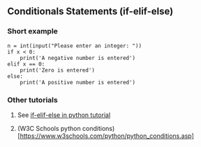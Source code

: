 ## Conditionals Statements (if-elif-else)


### Short example


    n = int(input("Please enter an integer: "))
    if x < 0:
        print('A negative number is entered')
    elif x == 0:
        print('Zero is entered')
    else:
        print('A positive number is entered')



### Other tutorials

1. See [if-elif-else in python tutorial](https://docs.python.org/3/tutorial/controlflow.html#if-statements)


2. (W3C Schools python conditions)[https://www.w3schools.com/python/python_conditions.asp]



